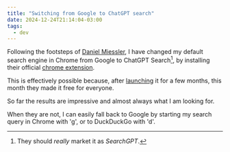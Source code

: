```yaml
---
title: "Switching from Google to ChatGPT search"
date: 2024-12-24T21:14:04-03:00
tags:
  - dev
---
```


Following the footsteps of [Daniel
Miessler](https://www.linkedin.com/posts/danielmiessler_ive-not-used-google-to-search-since-searchgpt-activity-7258159059944538113-dxZG),
I have changed my default search engine in Chrome from Google to ChatGPT
Search[^1],
by installing their official [chrome
extension](https://chromewebstore.google.com/detail/chatgpt-search/ejcfepkfckglbgocfkanmcdngdijcgld).

This is effectively possible because, after
[launching](https://openai.com/index/introducing-chatgpt-search/?utm_source=chatgpt.com)
it for a few months, this month they made it free for everyone.

So far the results are impressive and almost always what I am looking for.

When they are not, I can easily fall back to Google by starting my search query
in Chrome with 'g', or to DuckDuckGo with 'd'.

[^1]: They should _really_ market it as _SearchGPT_.
